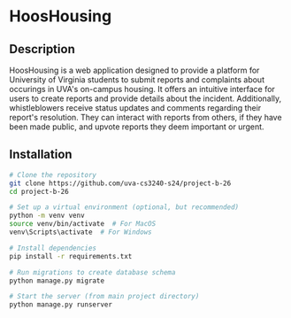 # HoosHousing


## Description
HoosHousing is a web application designed to provide a platform for University of Virginia students to submit reports and complaints about occurings in UVA's on-campus housing. It offers an intuitive interface for users to create reports and provide details about the incident. Additionally, whistleblowers receive status updates and comments regarding their report's resolution. They can interact with reports from others, if they have been made public, and upvote reports they deem important or urgent.

## Installation
```bash
# Clone the repository
git clone https://github.com/uva-cs3240-s24/project-b-26
cd project-b-26

# Set up a virtual environment (optional, but recommended)
python -m venv venv
source venv/bin/activate  # For MacOS
venv\Scripts\activate  # For Windows

# Install dependencies
pip install -r requirements.txt

# Run migrations to create database schema
python manage.py migrate

# Start the server (from main project directory)
python manage.py runserver
